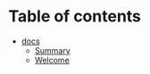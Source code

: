 # Table of contents

* [docs](docs/README.md)
  * [Summary](docs/summary.md)
  * [Welcome](docs/welcome.md)

